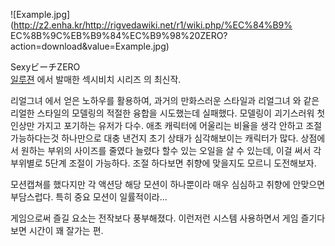 ![Example.jpg](http://z2.enha.kr/http://rigvedawiki.net/r1/wiki.php/%EC%84%B9%
EC%8B%9C%EB%B9%84%EC%B9%98%20ZERO?action=download&value=Example.jpg)

  
SexyビーチZERO  
[일루젼](%EC%9D%BC%EB%A3%A8%EC%A0%BC.md) 에서 발매한 섹시비치 시리즈 의 최신작.

리얼그녀 에서 얻은 노하우를 활용하여, 과거의 만화스러운 스타일과 리얼그녀 와 같은 리얼한 스타일의 모델링의 적절한 융합을 시도했는데
실패했다. 모델링이 괴기스러워 첫인상만 가지고 포기하는 유저가 다수. 애초 캐릭터에 어울리는 비율을 생각 안하고 조절 가능하다는것 하나만으로
대충 낸건지 초기 상태가 심각해보이는 캐릭터가 많다. 상점에서 원하는 부위의 사이즈를 줄였다 늘렸다 할수 있는 오일을 살 수 있는데, 이걸
써서 각 부위별로 5단계 조절이 가능하다. 조절 하다보면 취향에 맞을지도 모르니 도전해보자.

모션캡쳐를 했다지만 각 액션당 해당 모션이 하나뿐이라 매우 심심하고 취향에 안맞으면 부담스럽다. 특히 중요 모션이 일률적이라...

게임으로써 즐길 요소는 전작보다 풍부해졌다. 이런저런 시스템 사용하면서 게임 즐기다보면 시간이 꽤 잘가는 편.

